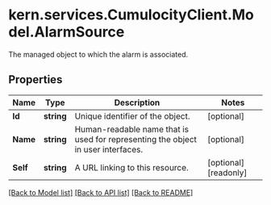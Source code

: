 # kern.services.CumulocityClient.Model.AlarmSource
The managed object to which the alarm is associated.

## Properties

Name | Type | Description | Notes
------------ | ------------- | ------------- | -------------
**Id** | **string** | Unique identifier of the object. | [optional] 
**Name** | **string** | Human-readable name that is used for representing the object in user interfaces. | [optional] 
**Self** | **string** | A URL linking to this resource. | [optional] [readonly] 

[[Back to Model list]](../README.md#documentation-for-models) [[Back to API list]](../README.md#documentation-for-api-endpoints) [[Back to README]](../README.md)

